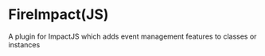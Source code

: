 FireImpact(JS)
==============

A plugin for ImpactJS which adds event management features to classes or instances
